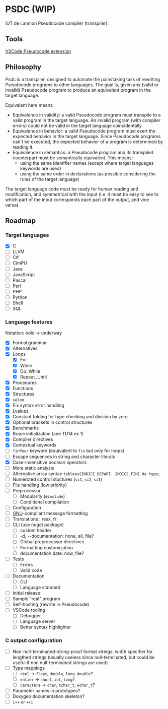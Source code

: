 # PSDC (WIP)

IUT de Lannion Pseudocode compiler (transpiler).

## Tools

[VSCode Pseudocode extension](https://marketplace.visualstudio.com/items?itemName=NoanPerrot.pseudocode)

## Philosophy

Psdc is a transpiler, designed to automate the painstaking task of rewriting Pseudocode programs to other languages. The goal is, given any (valid or invalid) Pseudocode program to produce an equivalent program in the target language.

Equivalent here means:

- Equivalence in validity: a valid Pseudocode program must transpile to a valid program in the target language. An invalid program (with compiler errors) could not be valid in the target language coincidentally.
- Equivalence in behavior: a valid Pseudocode program must exert the expected behavior in the target language. Since Pseudocode programs can't be executed, the expected behavior of a program is determined by reading it.
- Equivalence in semantics: a Pseudocode program and its transpiled counterpart must be semantically equivalent. This means:
    - using the same identifier names (except where target languages keywords are used)
    - using the same order in declarations (as possible considering the rules of the target language)

The target language code must be ready for human reading and modification, and symmetrical with the input (i.e. it must be easy to see to which part of the input corresponds each part of the output, and vice versa).

## Roadmap

### Target languages

- [x] C
- [ ] LLVM
- [ ] C#
- [ ] CimPU
- [ ] Java
- [ ] JavaScript
- [ ] Pascal
- [ ] Perl
- [ ] PHP
- [ ] Python
- [ ] Shell
- [ ] SQL

### Language features

Notation: bold &rarr; underway

- [x] Formal grammar
- [x] Alternatives
- [x] Loops
    - [x] For
    - [x] While
    - [x] Do..While
    - [x] Repeat..Until
- [x] Procedures
- [x] Functions
- [x] Structures
- [x] `selon`
- [x] Fix syntax error handling
- [x] Lvalues
- [x] Constant folding for type checking and division by zero
- [x] Optional brackets in control structures
- [x] Benchmarks
- [x] Brace initialization (see TD14 ex 1)
- [x] Compiler directives
- [x] Contextual keywords
- [ ] `finPour` keyword (equivalent to `fin` but only for loops)
- [ ] Escape sequences in string and character literals
- [x] Case-insensitive boolean operators
- [ ] More static analysis
- [ ] Alternative array syntax `tableau[INDICE_DEPART..INDICE_FIN] de type;`
- [ ] Numeroted control stuctures (`si1`, `si2`, `si3`)
- [ ] File handling (low priority)
- [ ] Preprocessor
    - [ ] Modularity (`#include`)
    - [ ] Conditional compilation
- [ ] Configuration
- [ ] [GNU](https://www.gnu.org/prep/standards/standards.html#Errors)-compliant message formatting
- [ ] Translations : resx, fr
- [ ] CLI (use nuget package)
    - [ ] custom header
    - [ ] -d, --documentation: none, all, file?
    - [ ] Global preprocessor directives
    - [ ] Formatting customization
    - [ ] documentation date: now, file?
- [ ] Tests
    - [ ] Errors
    - [ ] Valid code
- [ ] Documentation
    - [ ] CLI
    - [ ] Language standard
- [ ] Initial release
- [ ] Sample "real" program
- [ ] Self-hosting (rewrite in Pseudocode)
- [ ] VSCode tooling
    - [ ] Debugger
    - [ ] Language server
    - [ ] Better syntax highlighter

### C output configuration

- [ ] Non-null-terminated-string-proof format strings: width specifier for lengthed strings (usually useless since null-terminated, but could be useful if non null-terminated strings are used)
- [ ] Type mappings
    - [ ] `réel` &rarr; `float`, `double`, `long double`?
    - [ ] `entier` &rarr; `short`, `int`, `long`?
    - [ ] `caractère` &rarr; `char`, `tchar_t`, `wchar_t`?
- [ ] Parameter names in prototypes?
- [ ] Doxygen documentation skeleton?
- [ ] `i++` or `++i`

